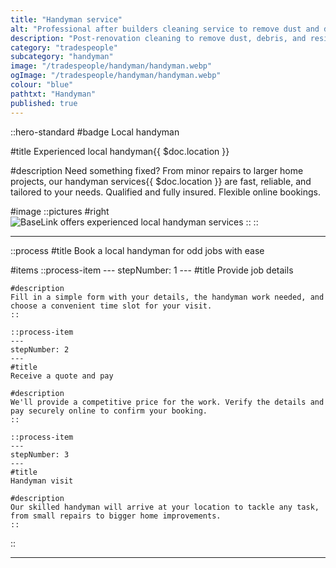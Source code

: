 ```yaml
---
title: "Handyman service"
alt: "Professional after builders cleaning service to remove dust and debris from your home"
description: "Post-renovation cleaning to remove dust, debris, and residues"
category: "tradespeople"
subcategory: "handyman"
image: "/tradespeople/handyman/handyman.webp"
ogImage: "/tradespeople/handyman/handyman.webp"
colour: "blue"
pathtxt: "Handyman"
published: true
---
```


::hero-standard
#badge
Local handyman

#title
Experienced local handyman{{ $doc.location }}

#description
Need something fixed? From minor repairs to larger home projects, our handyman services{{ $doc.location }} are fast, reliable, and tailored to your needs. Qualified and fully insured. Flexible online bookings.

#image
    ::pictures
    #right
    ![BaseLink offers experienced local handyman services](/tradespeople/handyman/handyman.webp)
    ::
::

---

::process
#title
Book a local handyman for odd jobs with ease

#items
    ::process-item
    ---
    stepNumber: 1
    ---
    #title
    Provide job details

    #description
    Fill in a simple form with your details, the handyman work needed, and choose a convenient time slot for your visit.
    ::
    
    ::process-item
    ---
    stepNumber: 2
    ---
    #title
    Receive a quote and pay

    #description
    We'll provide a competitive price for the work. Verify the details and pay securely online to confirm your booking.
    ::

    ::process-item
    ---
    stepNumber: 3
    ---
    #title
    Handyman visit

    #description
    Our skilled handyman will arrive at your location to tackle any task, from small repairs to bigger home improvements.
    ::
::

---
